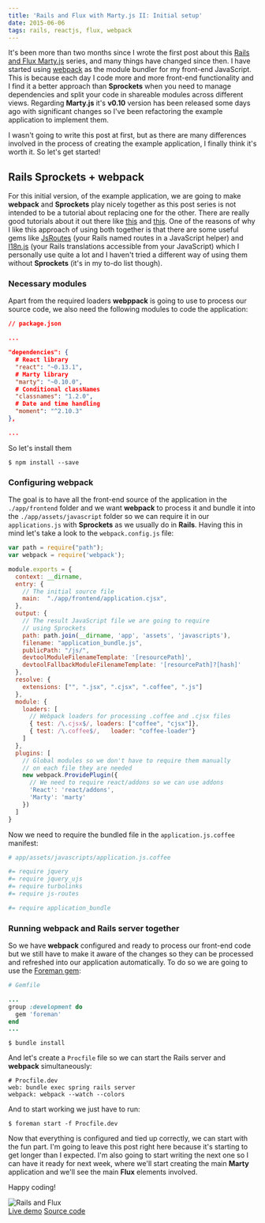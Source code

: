 ```yaml
---
title: 'Rails and Flux with Marty.js II: Initial setup'
date: 2015-06-06
tags: rails, reactjs, flux, webpack
---
```


It's been more than two months since I wrote the first post about this [Rails and Flux Marty.js](/blog/2015/03/21/rails-and-flux-with-marty-js/) series, and many things have changed since then. I have started using <a href="http://webpack.github.io/" target="_blank">webpack</a> as the module bundler for my front-end JavaScript. This is because each day I code more and more front-end functionality and I find it a better approach than **Sprockets** when you need to manage dependencies and split your code in shareable modules across different views. Regarding **Marty.js** it's **v0.10** version has been released some days ago with significant changes so I've been refactoring the example application to implement them. 

I wasn't going to write this post at first, but as there are many differences involved in the process of creating the example application, I finally think it's worth it. So let's get started!

## Rails Sprockets + webpack
For this initial version, of the example application, we are going to make **webpack** and **Sprockets** play nicely together as this post series is not intended to be a tutorial about replacing one for the other. There are really good tutorials about it out there like <a href="http://clarkdave.net/2015/01/how-to-use-webpack-with-rails/" target="_blank">this</a> and <a href="https://www.reinteractive.net/posts/213-rails-with-webpack-why-and-how" target="_blank">this</a>. One of the reasons of why I like this approach of using both together is that there are some useful gems like <a href="https://github.com/railsware/js-routes" target="_blank">JsRoutes</a> (your Rails named routes in a JavaScript helper) and <a href="https://github.com/fnando/i18n-js" target="_blank">I18n.js</a> (your Rails translations accessible from your JavaScript) which I personally use quite a lot and I haven't tried a different way of using them without **Sprockets** (it's in my to-do list though).

### Necessary modules
Apart from the required loaders **webppack** is going to use to process our source code, we also need the following modules to code the application:

```json
// package.json

...

"dependencies": {
  # React library
  "react": "~0.13.1",
  # Marty library
  "marty": "~0.10.0",
  # Conditional classNames
  "classnames": "1.2.0",
  # Date and time handling
  "moment": "^2.10.3"
},

...
```

So let's install them

```
$ npm install --save
```

### Configuring webpack
The goal is to have all the front-end source of the application in the ```./app/frontend``` folder and we want **webpack** to process it and bundle it into the ```./app/assets/javascript``` folder so we can require it in our ```applications.js``` with **Sprockets** as we usually do in **Rails**. Having this in mind let's take a look to the ```webpack.config.js``` file:

```javascript
var path = require("path");
var webpack = require('webpack');

module.exports = {
  context: __dirname,
  entry: {
    // The initial source file
    main:  "./app/frontend/application.cjsx",
  },
  output: {
    // The result JavaScript file we are going to require
    // using Sprockets
    path: path.join(__dirname, 'app', 'assets', 'javascripts'),
    filename: "application_bundle.js",
    publicPath: "/js/",
    devtoolModuleFilenameTemplate: '[resourcePath]',
    devtoolFallbackModuleFilenameTemplate: '[resourcePath]?[hash]'
  },
  resolve: {
    extensions: ["", ".jsx", ".cjsx", ".coffee", ".js"]
  },
  module: {
    loaders: [
      // Webpack loaders for processing .coffee and .cjsx files
      { test: /\.cjsx$/, loaders: ["coffee", "cjsx"]},
      { test: /\.coffee$/,   loader: "coffee-loader"}
    ]
  },
  plugins: [
    // Global modules so we don't have to require them manually
    // on each file they are needed
    new webpack.ProvidePlugin({
      // We need to require react/addons so we can use addons
      'React': 'react/addons',
      'Marty': 'marty'
    })
  ]
}
```

Now we need to require the bundled file in the ```application.js.coffee``` manifest:

```coffee
# app/assets/javascripts/application.js.coffee

#= require jquery
#= require jquery_ujs
#= require turbolinks
#= require js-routes

#= require application_bundle
``` 

### Running webpack and Rails server together
So we have **webpack** configured and ready to process our front-end code but we still have to make it aware of the changes so they can be processed and refreshed into our application automatically. To do so we are going to use the <a href="https://github.com/ddollar/foreman" target="_blank">Foreman gem</a>:

```ruby
# Gemfile

...
group :development do
  gem 'foreman'
end
...
```

```
$ bundle install
```

And let's create a ```Procfile``` file so we can start the Rails server and **webpack** simultaneously:

```
# Procfile.dev
web: bundle exec spring rails server
webpack: webpack --watch --colors
```

And to start working we just have to run:

```
$ foreman start -f Procfile.dev
```

Now that everything is configured and tied up correctly, we can start with the fun part. I'm going to leave this post right here because it's starting to get longer than I expected. I'm also going to start writing the next one so I can have it ready for next week,  where we'll start creating the main **Marty** application and we'll see the main **Flux** elements involved.

Happy coding!

<img src="/images/blog/rails_and_flux/final_result.jpg" alt="Rails and Flux" style="background: #fff;" />
<div class="btn-wrapper">
  <a href="http://rails-and-flux.herokuapp.com/" target="_blank" class="btn"><i class="fa fa-cloud"></i> Live demo</a>
  <a href="https://github.com/bigardone/rails_and_flux" target="_blank" class="btn"><i class="fa fa-github"></i> Source code</a>
</div>

